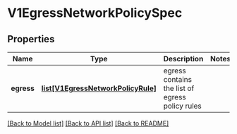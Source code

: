 # V1EgressNetworkPolicySpec

## Properties
Name | Type | Description | Notes
------------ | ------------- | ------------- | -------------
**egress** | [**list[V1EgressNetworkPolicyRule]**](V1EgressNetworkPolicyRule.md) | egress contains the list of egress policy rules | 

[[Back to Model list]](../README.md#documentation-for-models) [[Back to API list]](../README.md#documentation-for-api-endpoints) [[Back to README]](../README.md)


